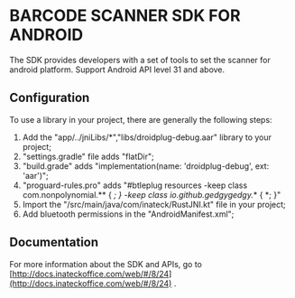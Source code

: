 # BARCODE SCANNER SDK FOR ANDROID
The SDK provides developers with a set of tools to set the scanner for android platform. Support Android API level 31 and above.

## Configuration
To use a library in your project, there are generally the following steps:
1. Add the "app/../jniLibs/*","libs/droidplug-debug.aar" library to your project;
2. "settings.gradle" file adds "flatDir";
3. "build.grade" adds "implementation(name: 'droidplug-debug', ext: 'aar')";
4. "proguard-rules.pro" adds "#btleplug resources -keep class com.nonpolynomial.** { *; }  -keep class io.github.gedgygedgy.** { *; }"
5. Import the "/src/main/java/com/inateck/RustJNI.kt" file in your project;
6. Add bluetooth permissions in the "AndroidManifest.xml";

## Documentation
For more information about the SDK and APIs, go to [http://docs.inateckoffice.com/web/#/8/24](http://docs.inateckoffice.com/web/#/8/24) .

